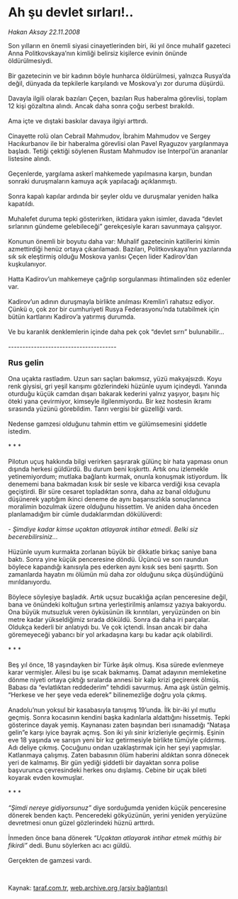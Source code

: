 # Ah şu devlet sırları!..

*Hakan Aksay 22.11.2008*

<div class="taraf_structure_2col_1zq">
<div class="margen_n">



 <p>Son yılların en önemli siyasi cinayetlerinden biri, iki yıl önce muhalif gazeteci Anna Politkovskaya’nın kimliği belirsiz kişilerce evinin önünde öldürülmesiydi. <br/><br/>Bir gazetecinin ve bir kadının böyle hunharca öldürülmesi, yalnızca Rusya’da değil, dünyada da tepkilerle karşılandı ve Moskova’yı zor duruma düşürdü. <br/><br/>Davayla ilgili olarak bazıları Çeçen, bazıları Rus haberalma görevlisi, toplam 12 kişi gözaltına alındı. Ancak daha sonra çoğu serbest bırakıldı. <br/><br/>Ama içte ve dıştaki baskılar davaya ilgiyi arttırdı. <br/><br/>Cinayette rolü olan Cebrail Mahmudov, İbrahim Mahmudov ve Sergey Hacıkurbanov ile bir haberalma görevlisi olan Pavel Ryaguzov yargılanmaya başladı. Tetiği çektiği söylenen Rustam Mahmudov ise Interpol’ün arananlar listesine alındı. <br/><br/>Geçenlerde, yargılama askerî mahkemede yapılmasına karşın, bundan sonraki duruşmaların kamuya açık yapılacağı açıklanmıştı. <br/><br/>Sonra kapalı kapılar ardında bir şeyler oldu ve duruşmalar yeniden halka kapatıldı. <br/><br/>Muhalefet duruma tepki gösterirken, iktidara yakın isimler, davada “devlet sırlarının gündeme gelebileceği” gerekçesiyle kararı savunmaya çalışıyor. <br/><br/>Konunun önemli bir boyutu daha var: Muhalif gazetecinin katillerini kimin azmettirdiği henüz ortaya çıkarılamadı. Bazıları, Politkovskaya’nın yazılarında sık sık eleştirmiş olduğu Moskova yanlısı Çeçen lider Kadirov’dan kuşkulanıyor. <br/><br/>Hatta Kadirov’un mahkemeye çağrılıp sorgulanması ihtimalinden söz edenler var. <br/><br/>Kadirov’un adının duruşmayla birlikte anılması Kremlin’i rahatsız ediyor. Çünkü o, çok zor bir cumhuriyeti Rusya Federasyonu’nda tutabilmek için bütün kartlarını Kadirov’a yatırmış durumda. <br/><br/>Ve bu karanlık denklemlerin içinde daha pek çok “devlet sırrı” bulunabilir... <br/><br/>--------------------------------------<b></b> <br/><br/><font size="4"><strong>Rus gelin <br/></strong></font><br/>Ona uçakta rastladım. Uzun sarı saçları bakımsız, yüzü makyajsızdı. Koyu renk giysisi, gri yeşil karışımı gözlerindeki hüzünle uyum içindeydi. Yanında oturduğu küçük camdan dışarı bakarak kederini yalnız yaşıyor, başını hiç öteki yana çevirmiyor, kimseyle ilgilenmiyordu. Bir kez hostesin ikramı sırasında yüzünü görebildim. Tanrı vergisi bir güzelliği vardı. <br/><br/>Nedense gamzesi olduğunu tahmin ettim ve gülümsemesini şiddetle istedim. <br/><br/>* * * <br/><br/>Pilotun uçuş hakkında bilgi verirken şaşırarak gülünç bir hata yapması onun dışında herkesi güldürdü. Bu durum beni kışkırttı. Artık onu izlemekle yetinemiyordum; mutlaka bağlantı kurmak, onunla konuşmak istiyordum. İlk denememi bana bakmadan kısık bir sesle ve kibarca verdiği kısa cevapla geçiştirdi. Bir süre cesaret topladıktan sonra, daha az banal olduğunu düşünerek yaptığım ikinci deneme de aynı başarısızlıkla sonuçlanınca moralimin bozulmak üzere olduğunu hissettim. Ve aniden daha önceden planlamadığım bir cümle dudaklarımdan dökülüverdi: <br/><br/><em>- Şimdiye kadar kimse uçaktan atlayarak intihar etmedi. Belki siz becerebilirsiniz…</em> <br/><br/>Hüzünle uyum kurmakta zorlanan büyük bir dikkatle birkaç saniye bana baktı. Sonra yine küçük penceresine döndü. Üçüncü ve son raundun böylece kapandığı kanısıyla pes ederken aynı kısık ses beni şaşırttı. Son zamanlarda hayatın mı ölümün mü daha zor olduğunu sıkça düşündüğünü mırıldanıyordu. <br/><br/>Böylece söyleşiye başladık. Artık uçsuz bucaklığa açılan penceresine değil, bana ve önündeki koltuğun sırtına yerleştirilmiş anlamsız yazıya bakıyordu. Ona büyük mutsuzluk veren öyküsünün ilk kırıntıları, yeryüzünden on bin metre kadar yükseldiğimiz sırada döküldü. Sonra da daha iri parçalar. Oldukça kederli bir anlatıydı bu. Ve çok içtendi. İnsan ancak bir daha göremeyeceği yabancı bir yol arkadaşına karşı bu kadar açık olabilirdi. <br/><br/>* * * <br/><br/>Beş yıl önce, 18 yaşındayken bir Türke âşık olmuş. Kısa sürede evlenmeye karar vermişler. Ailesi bu işe sıcak bakmamış. Damat adayının memleketine dönme niyeti ortaya çıktığı sıralarda annesi bir kalp krizi geçirerek ölmüş. Babası da “evlatlıktan reddederim” tehdidi savurmuş. Ama aşk üstün gelmiş. “Herkese ve her şeye veda ederek” bilinemezliğe doğru yola çıkmış. <br/><br/>Anadolu’nun yoksul bir kasabasıyla tanışmış 19’unda. İlk bir-iki yıl mutlu geçmiş. Sonra kocasının kendini başka kadınlarla aldattığını hissetmiş. Tepki gösterince dayak yemiş. Kaynanası zaten başından beri ısınamadığı “Nataşa gelin”e karşı iyice bayrak açmış. Son iki yılı sinir krizleriyle geçirmiş. Eşinin eve 18 yaşında ve sarışın yeni bir kız getirmesiyle birlikte tümüyle çıldırmış. Adı deliye çıkmış. Çocuğunu ondan uzaklaştırmak için her şeyi yapmışlar. Katlanmaya çalışmış. Zaten babasının ölüm haberini aldıktan sonra dönecek yeri de kalmamış. Bir gün yediği şiddetli bir dayaktan sonra polise başvurunca çevresindeki herkes onu dışlamış. Cebine bir uçak bileti koyarak evden kovmuşlar. <br/><br/>* * * <br/><br/><em>“Şimdi nereye gidiyorsunuz”</em> diye sorduğumda yeniden küçük penceresine dönerek benden kaçtı. Penceredeki gökyüzünün, yerini yeniden yeryüzüne devretmesi onun güzel gözlerindeki hüznü arttırdı. <br/><br/>İnmeden önce bana dönerek <em>“Uçaktan atlayarak intihar etmek müthiş bir fikirdi”</em> dedi. Bunu söylerken acı acı güldü. <br/><br/>Gerçekten de gamzesi vardı.</p>

<br/>


<div id="taraf_not">
</div>

</div>


</div>

Kaynak: [taraf.com.tr](http://www.taraf.com.tr:80/makale/2775.htm), [web.archive.org (arşiv bağlantısı)](http://web.archive.org/web/20081201093157/http://www.taraf.com.tr:80/makale/2775.htm)
